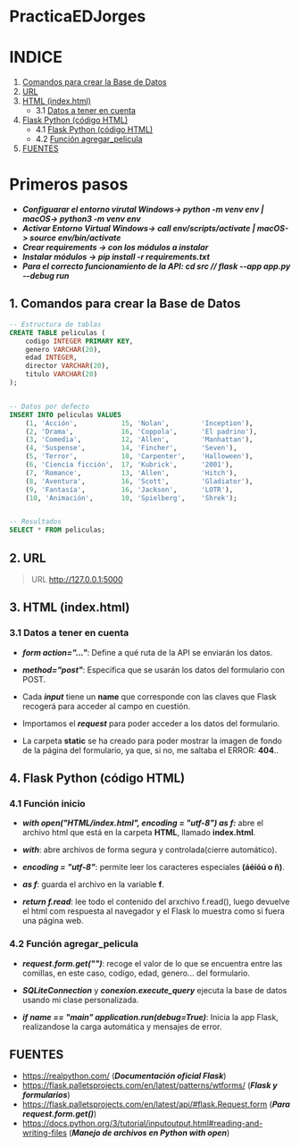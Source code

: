 # PracticaEDJorges

# INDICE
1. [Comandos para crear la Base de Datos](#baseDatos)
2. [URL](#url)
3. [HTML (index.html)](#html)
    - 3.1 [Datos a tener en cuenta](#html)
4. [Flask Python (código HTML)](#flask)
    - 4.1 [Flask Python (código HTML)](#flask)
    - 4.2 [Función agregar_pelicula](#funcionAgregar)
5. [FUENTES](#fuentes)


# Primeros pasos <!--JORGE CASAS GÓMEZ-->
- ***Configuarar el entorno virutal Windows-> python -m venv env | macOS-> python3 -m venv env***
- ***Activar Entorno Virtual Windows-> call env/scripts/activate | macOS-> source env/bin/activate***
- ***Crear requirements -> con los módulos a instalar***
- ***Instalar módulos -> pip install -r requirements.txt***
- ***Para el correcto funcionamiento de la API: cd src // flask --app app.py --debug run***


## 1. Comandos para crear la Base de Datos <!--JORGE CASAS GÓMEZ--><div id="baseDatos"></div>

```sql
-- Estructura de tablas
CREATE TABLE peliculas (
    codigo INTEGER PRIMARY KEY,
    genero VARCHAR(20),
    edad INTEGER,
    director VARCHAR(20),
    titulo VARCHAR(20)
);


-- Datos por defecto
INSERT INTO peliculas VALUES 
    (1, 'Acción',           15, 'Nolan',        'Inception'),
    (2, 'Drama',            16, 'Coppola',      'El padrino'),
    (3, 'Comedia',          12, 'Allen',        'Manhattan'),
    (4, 'Suspense',         14, 'Fincher',      'Seven'),
    (5, 'Terror',           18, 'Carpenter',    'Halloween'),
    (6, 'Ciencia ficción',  17, 'Kubrick',      '2001'),
    (7, 'Romance',          13, 'Allen',        'Hitch'),
    (8, 'Aventura',         16, 'Scott',        'Gladiator'),
    (9, 'Fantasía',         16, 'Jackson',      'LOTR'),
    (10, 'Animación',       10, 'Spielberg',    'Shrek');


-- Resultados
SELECT * FROM peliculas;
```

## 2. URL <div id="url"></div>
> URL http://127.0.0.1:5000

## 3. HTML (index.html)<div id="html"></div> <!--JORGE CASAS GÓMEZ-->

### 3.1 Datos a tener en cuenta <!--JORGE CASAS GÓMEZ-->
- ***form action="..."***: Define a qué ruta de la API se enviarán los datos.

- ***method="post"***: Especifica que se usarán los datos del formulario con POST.

- Cada ***input*** tiene un **name** que corresponde con las claves que Flask recogerá para acceder al campo en cuestión.

- Importamos el ***request*** para poder acceder a los datos del formulario.

- La carpeta **static** se ha creado para poder mostrar la imagen de fondo de la página del formulario, ya que, si no, me saltaba el ERROR: **404**..


## 4. Flask Python (código HTML)<div id="flask"></div> <!--JORGE CASAS GÓMEZ-->

### 4.1 Función inicio <div id="flask"></div><!--JORGE CASAS GÓMEZ-->

- ***with open("HTML/index.html", encoding = "utf-8") as f:*** abre el archivo html que está en la carpeta **HTML**, llamado **index.html**.

- ***with***: abre archivos de forma segura y controlada(cierre automático).

- ***encoding = "utf-8"***: permite leer los caracteres especiales **(áéíóú o ñ)**.

- ***as f***: guarda el archivo en la variable **f**.

- ***return f.read***: lee todo el contenido del arxchivo f.read(), luego devuelve el html com respuesta al navegador y el Flask lo muestra como si fuera una página web.


### 4.2 Función agregar_pelicula <div id="funcionAgregar"></div> <!--JORGE CASAS GÓMEZ-->

- ***request.form.get("")***: recoge el valor de lo que se encuentra entre las comillas, en este caso, codigo, edad, genero... del formulario.

- ***SQLiteConnection*** y ***conexion.execute_query*** ejecuta la base de datos usando mi clase personalizada.

- ***if __name__ == "__main__"
    application.run(debug=True)***: Inicia la app Flask, realizandose la carga automática y mensajes de error.


## FUENTES <div id="fuentes"></div>  <!--JORGE CASAS GÓMEZ-->

- https://realpython.com/ (***Documentación oficial Flask***)
- https://flask.palletsprojects.com/en/latest/patterns/wtforms/ (***Flask y formularios***)
- https://flask.palletsprojects.com/en/latest/api/#flask.Request.form (***Para request.form.get()***)
- https://docs.python.org/3/tutorial/inputoutput.html#reading-and-writing-files (***Manejo de archivos en Python with open***)



